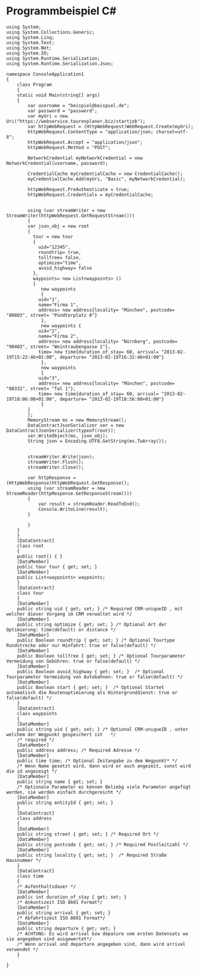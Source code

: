 # Programmbeispiel C\#

	using System;
	using System.Collections.Generic;
	using System.Linq;
	using System.Text;
	using System.Net;
	using System.IO;
	using System.Runtime.Serialization;
	using System.Runtime.Serialization.Json;

	namespace ConsoleApplication1
	{
	    class Program
	    {
		static void Main(string[] args)
		{
		    var username = "beispiel@beispiel.de";
		    var password = "password";
		    var myUri = new Uri("https://webservice.tourenplaner.biz/startjob");
		    var httpWebRequest = (HttpWebRequest)WebRequest.Create(myUri);
		    httpWebRequest.ContentType = "application/json; charset=utf-8";
		    httpWebRequest.Accept = "application/json";
		    httpWebRequest.Method = "POST";

		    NetworkCredential myNetworkCredential = new NetworkCredential(username, password);

		    CredentialCache myCredentialCache = new CredentialCache();
		    myCredentialCache.Add(myUri, "Basic", myNetworkCredential);

		    httpWebRequest.PreAuthenticate = true;
		    httpWebRequest.Credentials = myCredentialCache;


		    using (var streamWriter = new StreamWriter(httpWebRequest.GetRequestStream()))
		    {
			var json_obj = new root
			{
			  tour = new tour
			  {
			    uid="12345",
			    roundtrip= true,
			    tollfree= false,
			    optimize="time",
			    avoid_highway= false
			  },
			  waypoints= new List<waypoints> ()
			  {
			     new waypoints
			     {
				uid="1",
				name="Firma 1",
				address= new address{locality= "München", postcode= "80803", street= "Pündterplatz 8"}
			     },
			     new waypoints {
				uid="2",
				name="Firma 2",
				address= new address{locality= "Nürnberg", postcode= "90403", street= "Weintraubengasse 1"},
				time= new time{duration_of_stay= 60, arrival= "2013-02-19T15:22:46+01:00", departure= "2013-02-19T16:32:46+01:00"}
			     },
			     new waypoints
			     {
				uid="3",
				address= new address{locality= "München", postcode= "80331", street= "Tal 1"},
				time= new time{duration_of_stay= 60, arrival= "2013-02-19T18:06:08+01:00", departure= "2013-02-19T18:56:08+01:00"}
			     }
			}
			};
			MemoryStream ms = new MemoryStream();
			DataContractJsonSerializer ser = new DataContractJsonSerializer(typeof(root));
			ser.WriteObject(ms, json_obj);
			String json = Encoding.UTF8.GetString(ms.ToArray());


			streamWriter.Write(json);
			streamWriter.Flush();
			streamWriter.Close();

			var httpResponse = (HttpWebResponse)httpWebRequest.GetResponse();
			using (var streamReader = new StreamReader(httpResponse.GetResponseStream()))
			{
			    var result = streamReader.ReadToEnd();
			    Console.WriteLine(result);
			}

		    }
		}
	    }
	    [DataContract]
	    class root
	    {
		public root() { }
		[DataMember]
		public tour tour { get; set; }
		[DataMember]
		public List<waypoints> waypoints;
	    }
	    [DataContract]
	    class tour 
	    {
		[DataMember]
		public string uid { get; set; } /* Required CRM-uniqueID , mit welcher dieser Vorgang im CRM verwaltet wird */
		[DataMember]
		public string optimize { get; set; } /* Optional Art der Optimierung: time(default) or distance */
		[DataMember]
		public Boolean roundtrip { get; set; } /* Optional Tourtype Rundstrecke oder nur Hinfahrt: true or false(default) */
		[DataMember]
		public Boolean tollfree { get; set; } /* Optional Tourparameter Vermeidung von Gebühren: true or false(default) */
		[DataMember]
		public Boolean avoid_highway { get; set; }  /* Optional Tourparameter Vermeidung von Autobahnen: true or false(default) */
		[DataMember]
		public Boolean start { get; set; }  /* Optional Startet automatisch die Routenoptimierung als Hintergrunddienst: true or false(default) */
	    }
	    [DataContract]
	    class waypoints 
	    {
		[DataMember]
		public string uid { get; set; } /* Optional CRM-uniqueID , unter welchem der Wegpunkt gespeichert ist 	*/
		/* required */
		[DataMember]
		public address address; /* Required Adresse */
		[DataMember]
		public time time; /* Optional Zeitangabe zu dem Wegpunkt* */
		/* Wenn Name gesetzt wird, dann wird er auch angezeit, sonst wird die id angezeigt */
		[DataMember]
		public string name { get; set; }
		/* Optionale Parameter es können Beliebg viele Parameter angefügt werden, sie werden einfach durchgereicht */
		[DataMember]
		public string entityId { get; set; }
	    }
	    [DataContract]
	    class address
	    {
		[DataMember]
		public string street { get; set; } /* Required Ort */
		[DataMember]
		public string postcode { get; set; } /* Required Postleitzahl */
		[DataMember]
		public string locality { get; set; }  /* Required Straße Hausnummer */
	    }
	    [DataContract]
	    class time
	    {
		/* Aufenthaltsdauer */
		[DataMember]
		public int duration_of_stay { get; set; }
		/* Ankuntszeit ISO 8601 Format*/
		[DataMember]
		public string arrival { get; set; }
		/* Abfahrtszeit ISO 8601 Format*/
		[DataMember]
		public string departure { get; set; }  
		/* ACHTUNG: Es wird arrival bzw depature vom ersten Datensatz wo sie angegeben sind ausgewertet*/
		/* Wenn arrival und departure angegeben sind, dann wird arrival verwendet */
	    }

	}
